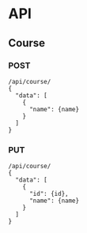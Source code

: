 # API



## Course

### POST
    /api/course/
    {
      "data": [
        {
          "name": {name}
        }
      ]
    }

### PUT
    /api/course/
    {
      "data": [
        {
          "id": {id},
          "name": {name}
        }
      ]
    }





